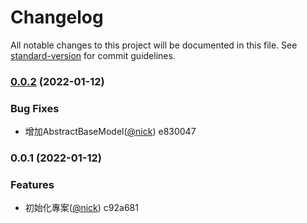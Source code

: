 # Changelog

All notable changes to this project will be documented in this file. See [standard-version](https://github.com/conventional-changelog/standard-version) for commit guidelines.

### [0.0.2](///compare/v0.0.1...v0.0.2) (2022-01-12)


### Bug Fixes

* 增加AbstractBaseModel([@nick](undefined/nick)) e830047

### 0.0.1 (2022-01-12)


### Features

* 初始化專案([@nick](undefined/nick)) c92a681
